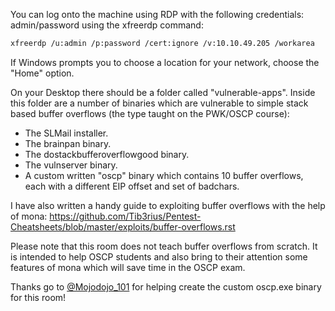 You can log onto the machine using RDP with the following credentials: admin/password using the xfreerdp command: 
```sh
xfreerdp /u:admin /p:password /cert:ignore /v:10.10.49.205 /workarea
```

If Windows prompts you to choose a location for your network, choose the "Home" option.

On your Desktop there should be a folder called "vulnerable-apps". Inside this folder are a number of binaries which are vulnerable to simple stack based buffer 
overflows (the type taught on the PWK/OSCP course):

- The SLMail installer.
- The brainpan binary.
- The dostackbufferoverflowgood binary.
- The vulnserver binary.
- A custom written "oscp" binary which contains 10 buffer overflows, each with a different EIP offset and set of badchars.

I have also written a handy guide to exploiting buffer overflows with the help of 
mona: https://github.com/Tib3rius/Pentest-Cheatsheets/blob/master/exploits/buffer-overflows.rst

Please note that this room does not teach buffer overflows from scratch. It is intended to help OSCP students and also bring to their attention some features of mona 
which will save time in the OSCP exam.

Thanks go to [@Mojodojo_101](https://twitter.com/Mojodojo_101) for helping create the custom oscp.exe binary for this room!
